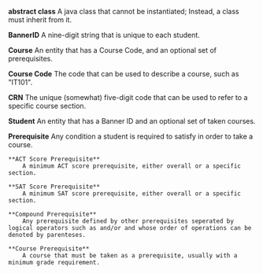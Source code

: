 **abstract class**
    A java class that cannot be instantiated; Instead, a class must inherit from it.

**BannerID**
    A nine-digit string that is unique to each student.

**Course**
    An entity that has a Course Code, and an optional set of prerequisites.
    
**Course Code**
    The code that can be used to describe a course, such as "IT101".

**CRN**
    The unique (somewhat) five-digit code that can be used to refer to a specific course section.
    
**Student**
    An entity that has a Banner ID and an optional set of taken courses.
    
**Prerequisite**
    Any condition a student is required to satisfy in order to take a course.
    
    **ACT Score Prerequisite**
        A minimum ACT score prerequisite, either overall or a specific section.
    
    **SAT Score Prerequisite**
        A minimum SAT score prerequisite, either overall or a specific section.
        
    **Compound Prerequisite**
        Any prerequisite defined by other prerequisites seperated by logical operators such as and/or and whose order of operations can be denoted by parenteses.
    
    **Course Prerequisite**
        A course that must be taken as a prerequisite, usually with a minimum grade requirement.
